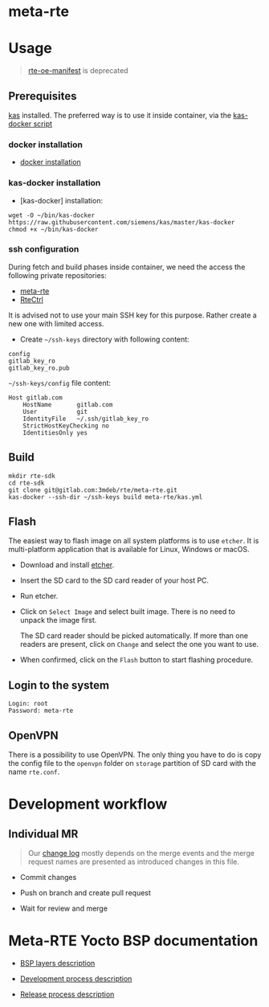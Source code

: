 meta-rte
========

# Usage

> [rte-oe-manifest](https://gitlab.com/3mdeb/rte/rte-oe-manifest) is deprecated

## Prerequisites

[kas](https://github.com/siemens/kas) installed. The preferred way is to use it
inside container, via the
[kas-docker script](https://github.com/siemens/kas/blob/master/kas-docker)

### docker installation

* [docker installation](https://docs.docker.com/install/)

### kas-docker installation

* [kas-docker] installation:

```
wget -O ~/bin/kas-docker https://raw.githubusercontent.com/siemens/kas/master/kas-docker
chmod +x ~/bin/kas-docker
```

### ssh configuration

During fetch and build phases inside container, we need the access the following
private repositories:

* [meta-rte](https://gitlab.com/3mdeb/rte/meta-rte)
* [RteCtrl](https://gitlab.com/3mdeb/rte/RteCtrl)

It is advised not to use your main SSH key for this purpose. Rather create a
new one with limited access.

* Create `~/ssh-keys` directory with following content:

```
config
gitlab_key_ro
gitlab_key_ro.pub
```

`~/ssh-keys/config` file content:

```
Host gitlab.com
    HostName       gitlab.com
    User           git
    IdentityFile   ~/.ssh/gitlab_key_ro
    StrictHostKeyChecking no
    IdentitiesOnly yes
```

## Build

```
mkdir rte-sdk
cd rte-sdk
git clone git@gitlab.com:3mdeb/rte/meta-rte.git
kas-docker --ssh-dir ~/ssh-keys build meta-rte/kas.yml
```

## Flash

The easiest way to flash image on all system platforms is to use `etcher`. It
is multi-platform application that is available for Linux, Windows or macOS.

- Download and install [etcher](https://etcher.io/).

- Insert the SD card to the SD card reader of your host PC.

- Run etcher.

- Click on `Select Image` and select built image. There is no need to unpack
the image first.

   The SD card reader should be picked automatically. If more than one readers
   are present, click on `Change` and select the one you want to use.

- When confirmed, click on the `Flash` button to start flashing procedure.

## Login to the system

```
Login: root
Password: meta-rte
```

## OpenVPN

There is a possibility to use OpenVPN. The only thing you have to do is
copy the config file to the `openvpn` folder on `storage` partition of
SD card with the name `rte.conf`.

# Development workflow

## Individual MR

> Our [change log](CHANGELOG.md) mostly depends on the merge events and the
> merge request names are presented as introduced changes in this file.

* Commit changes

* Push on branch and create pull request

* Wait for review and merge

# Meta-RTE Yocto BSP documentation

* [BSP layers description](docs/layer-description.md)

* [Development process description](docs/development.md)

* [Release process description](release.md)
